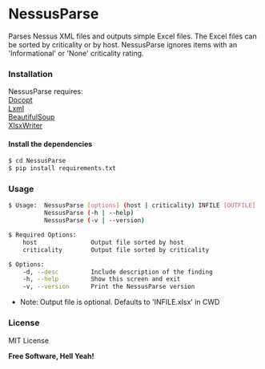 # NessusParse
Parses Nessus XML files and outputs simple Excel files.
The Excel files can be sorted by criticality or by host.
NessusParse ignores items with an 'Informational' or 'None' criticality rating.

### Installation

NessusParse requires:  
  [Docopt](http://docopt.org/)  
  [Lxml](https://lxml.de/)  
  [BeautifulSoup](https://pypi.org/project/beautifulsoup4/)  
  [XlsxWriter](https://xlsxwriter.readthedocs.io/)

#### Install the dependencies

```sh
$ cd NessusParse
$ pip install requirements.txt
```

### Usage

```sh
$ Usage:  NessusParse [options] (host | criticality) INFILE [OUTFILE]
          NessusParse (-h | --help)
          NessusParse (-v | --version)

$ Required Options:
    host               Output file sorted by host
    criticality        Output file sorted by criticality

$ Options:
    -d, --desc         Include description of the finding
    -h, --help         Show this screen and exit
    -v, --version      Print the NessusParse version
```
* Note: Output file is optional. Defaults to 'INFILE.xlsx' in CWD

### License

MIT License

**Free Software, Hell Yeah!**

